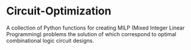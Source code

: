 # Circuit-Optimization
A collection of Python functions for creating MILP (Mixed Integer Linear Programming) problems the solution of which correspond to optimal combinational logic circuit designs.
